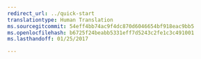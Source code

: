 ```yaml
---
redirect_url: ../quick-start
translationtype: Human Translation
ms.sourcegitcommit: 54eff4bb74ac9f4dc870d6046654bf918eac9bb5
ms.openlocfilehash: b6725f24beabb5331eff7d5243c2fe1c3c491001
ms.lasthandoff: 01/25/2017

---
```

